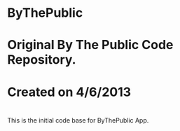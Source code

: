 ByThePublic
===========

#
# Original By The Public Code Repository. 
# Created on 4/6/2013
# 


This is the initial code base for ByThePublic App.

